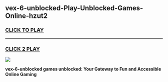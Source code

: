 
## vex-6-unblocked-Play-Unblocked-Games-Online-hzut2
<h3>
<a href="https://premium76.site?title=vex-6-unblocked&ref=25A">CLICK TO PLAY</a></h3>
<hr>

<h3>
<a href="https://premium76.site?title=vex-6-unblocked&ref=25A">CLICK 2 PLAY</a>
  
</h3>

<a href="https://premium76.site?title=vex-6-unblocked&ref=25A"><img src="https://clearcache.store/games.png"></a>


**vex-6-unblocked games unblocked: Your Gateway to Fun and Accessible Online Gaming**
